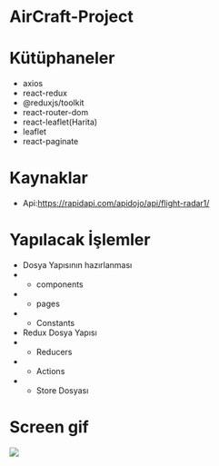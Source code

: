 # AirCraft-Project
# Kütüphaneler

- axios
- react-redux
- @reduxjs/toolkit
- react-router-dom
- react-leaflet(Harita)
- leaflet
- react-paginate

# Kaynaklar

- Api:https://rapidapi.com/apidojo/api/flight-radar1/

# Yapılacak İşlemler

- Dosya Yapısının hazırlanması
- - components
- - pages
- - Constants
- Redux Dosya Yapısı
- - Reducers
- - Actions
- - Store Dosyası

<h1>Screen gif</h1>

<img src="./public/radar.gif"/>
